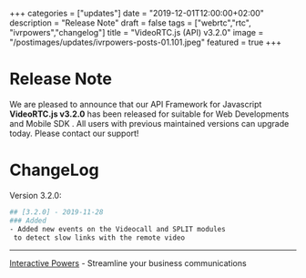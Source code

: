+++
categories = ["updates"]
date = "2019-12-01T12:00:00+02:00"
description = "Release Note"
draft = false
tags = ["webrtc","rtc", "ivrpowers","changelog"]
title = "VideoRTC.js (API) v3.2.0"
image = "/postimages/updates/ivrpowers-posts-01.101.jpeg"
featured = true
+++

# Release Note

We are pleased to announce that our API Framework for Javascript **VideoRTC.js v3.2.0** has been released for suitable for Web Developments and Mobile SDK . All users with previous maintained versions can upgrade today. Please contact our support!

# ChangeLog

Version 3.2.0:

```bash
## [3.2.0] - 2019-11-28
### Added
- Added new events on the Videocall and SPLIT modules
 to detect slow links with the remote video
```

---
[Interactive Powers](http://www.ivrpowers.com/) - Streamline your business communications

